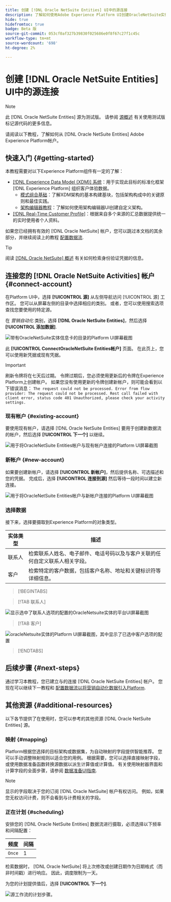 ```yaml
---
title: 创建 [!DNL Oracle NetSuite Entities] UI中的源连接
description: 了解如何使用Adobe Experience Platform UI创建OracleNetSuite实体源连接。
hide: true
hidefromtoc: true
badge: Beta 版
source-git-commit: 053cf0af327b39830f025686e0f8f67c27f1c45c
workflow-type: tm+mt
source-wordcount: '698'
ht-degree: 2%

---
```


# 创建 [!DNL Oracle NetSuite Entities] UI中的源连接

>[!NOTE]
>
>此 [!DNL Oracle NetSuite Entities] 源为测试版。 请参阅 [源概述](../../../../home.md#terms-and-conditions) 有关使用测试版标记源代码的更多信息。

请阅读以下教程，了解如何从 [!DNL Oracle NetSuite Entities] Adobe Experience Platform帐户。

## 快速入门 {#getting-started}

本教程需要对以下Experience Platform组件有一定的了解：

* [[!DNL Experience Data Model (XDM)] 系统](../../../../../xdm/home.md)：用于实现此目标的标准化框架 [!DNL Experience Platform] 组织客户体验数据。
   * [模式组合基础](../../../../../xdm/schema/composition.md)：了解XDM架构的基本构建基块，包括架构构成中的关键原则和最佳实践。
   * [架构编辑器教程](../../../../../xdm/tutorials/create-schema-ui.md)：了解如何使用架构编辑器UI创建自定义架构。
* [[!DNL Real-Time Customer Profile]](../../../../../profile/home.md)：根据来自多个来源的汇总数据提供统一的实时使用者个人资料。

如果您已经拥有有效的 [!DNL Oracle NetSuite] 帐户，您可以跳过本文档的其余部分，并继续阅读上的教程 [配置数据流](../../dataflow/marketing-automation.md).

>[!TIP]
>
>阅读 [[!DNL Oracle NetSuite] 概述](../../../../connectors/marketing-automation/oracle-netsuite.md) 有关如何检索身份验证凭据的信息。

## 连接您的 [!DNL Oracle NetSuite Activities] 帐户 {#connect-account}

在Platform UI中，选择 **[!UICONTROL 源]** 从左侧导航访问 [!UICONTROL 源] 工作区。 您可以从屏幕左侧的目录中选择相应的类别。 或者，您可以使用搜索选项查找您要使用的特定源。

在 *营销自动化* 类别，选择 **[!DNL Oracle NetSuite Entities]**，然后选择 **[!UICONTROL 添加数据]**.

![带有OracleNetSuite实体信息卡的目录的Platform UI屏幕截图](../../../../images/tutorials/create/marketing-automation/oracle-netsuite-entities/catalog-card.png)

此 **[!UICONTROL ConnectOracleNetSuite Entities帐户]** 页面。 在此页上，您可以使用新凭据或现有凭据。

>[!IMPORTANT]
>
>刷新令牌将在七天后过期。 令牌过期后，您必须使用更新后的令牌在Experience Platform上创建帐户。 如果您没有使用更新的令牌创建新帐户，则可能会看到以下错误消息： `The request could not be processed. Error from flow provider: The request could not be processed. Rest call failed with client error, status code 401 Unauthorized, please check your activity settings.`

### 现有帐户 {#existing-account}

要使用现有帐户，请选择 [!DNL Oracle NetSuite Entities] 要用于创建新数据流的帐户，然后选择 **[!UICONTROL 下一个]** 以继续。

![用于将OracleNetSuite Entities帐户与现有帐户连接的Platform UI屏幕截图](../../../../images/tutorials/create/marketing-automation/oracle-netsuite-entities/existing.png)

### 新帐户 {#new-account}

如果要创建新帐户，请选择 **[!UICONTROL 新帐户]**，然后提供名称、可选描述和您的凭据。 完成后，选择 **[!UICONTROL 连接到源]** 然后等待一段时间以建立新连接。

![用于将OracleNetSuite Entities帐户与新帐户连接的Platform UI屏幕截图](../../../../images/tutorials/create/marketing-automation/oracle-netsuite-entities/new.png)

### 选择数据

接下来，选择要摄取到Experience Platform的对象类型。

| 实体类型 | 描述 |
| --- | --- |
| 联系人 | 检索联系人姓名、电子邮件、电话号码以及与客户关联的任何自定义联系人相关字段。 |
| 客户 | 检索特定的客户数据，包括客户名称、地址和关键标识符等详细信息。 |

>[!BEGINTABS]

>[!TAB 联系人]

![显示选中了联系人选项的配置的OracleNetsuite实体的平台UI屏幕截图](../../../../images/tutorials/create/marketing-automation/oracle-netsuite-entities/select-data-contact.png)

>[!TAB 客户]

![oracleNetsuite实体的Platform UI屏幕截图，其中显示了已选中客户选项的配置](../../../../images/tutorials/create/marketing-automation/oracle-netsuite-entities/select-data-customer.png)

>[!ENDTABS]

## 后续步骤 {#next-steps}

通过学习本教程，您已建立与的连接 [!DNL Oracle NetSuite Entities] 帐户。 您现在可以继续下一教程和 [配置数据流以将营销自动化数据引入Platform](../../dataflow/marketing-automation.md).

## 其他资源 {#additional-resources}

以下各节提供了在使用时，您可以参考的其他资源 [!DNL Oracle NetSuite Entities] 源。

### 映射 {#mapping}

Platform根据您选择的目标架构或数据集，为自动映射的字段提供智能推荐。 您可以手动调整映射规则以适合您的用例。 根据需要，您可以选择直接映射字段，或使用数据准备函数转换源数据以派生计算值或计算值。 有关使用映射器界面和计算字段的全面步骤，请参阅 [数据准备UI指南](../../../../../data-prep/ui/mapping.md).

>[!NOTE]
>
>显示的字段取决于您的订阅 [!DNL Oracle NetSuite] 帐户有权访问。 例如，如果您无权访问计费，则不会看到与计费相关的字段。

### 正在计划 {#scheduling}

安排您的 [!DNL Oracle NetSuite Entities] 数据流进行摄取，必须选择以下频率和间隔配置：

| 频度 | 间隔 |
| --- | --- |
| `Once` | 1 |

检索数据时， [!DNL Oracle NetSuite] 将上次修改或创建日期作为日期格式（而非时间戳）进行响应。 因此，调度限制为一天。

为您的计划提供值后，选择 **[!UICONTROL 下一个]**.

![源工作流的计划步骤。](../../../../images/tutorials/create/marketing-automation/oracle-netsuite-entities/scheduling.png)